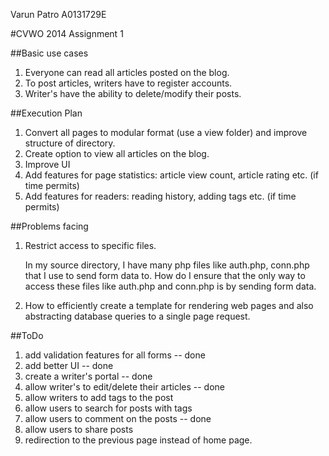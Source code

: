 Varun Patro
A0131729E

#CVWO 2014 Assignment 1

##Basic use cases

1. Everyone can read all articles posted on the blog.
2. To post articles, writers have to register accounts. 
3. Writer's have the ability to delete/modify their posts.


##Execution Plan

1. Convert all pages to modular format (use a view folder) and improve structure of directory.
2. Create option to view all articles on the blog.
3. Improve UI
4. Add features for page statistics: article view count, article rating etc. (if time permits)
5. Add features for readers: reading history, adding tags etc. (if time permits)


##Problems facing

1. Restrict access to specific files. 

	In my source directory, I have many php files like auth.php, conn.php that I use to send form data to. How do I ensure that the only way to access these files like auth.php and conn.php is by sending form data.

2. How to efficiently create a template for rendering web pages and also abstracting database queries to a single page request. 

##ToDo

1. add validation features for all forms -- done
2. add better UI -- done
3. create a writer's portal -- done
4. allow writer's to edit/delete their articles -- done
5. allow writers to add tags to the post
6. allow users to search for posts with tags
7. allow users to comment on the posts -- done
8. allow users to share posts
9. redirection to the previous page instead of home page.